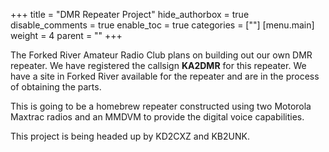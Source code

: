 +++
title = "DMR Repeater Project"
hide_authorbox = true
disable_comments = true
enable_toc = true
categories = [""]
[menu.main]
  weight = 4
  parent = ""
+++

The Forked River Amateur Radio Club plans on building out our own DMR repeater.
We have registered the callsign **KA2DMR** for this repeater. We have a site in Forked River available
for the repeater and are in the process of obtaining the parts.

This is going to be a homebrew repeater constructed using two Motorola Maxtrac radios and an MMDVM to provide the
digital voice capabilities.

This project is being headed up by KD2CXZ and KB2UNK.
